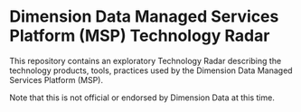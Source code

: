 # Dimension Data Managed Services Platform (MSP) Technology Radar

This repository contains an exploratory Technology Radar describing the technology products, tools, practices used by the Dimension Data Managed Services Platform (MSP).

Note that this is not official or endorsed by Dimension Data at this time.
